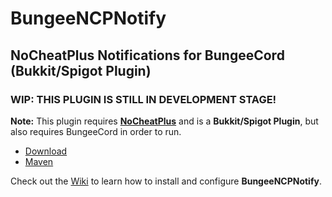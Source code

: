 # BungeeNCPNotify #
## NoCheatPlus Notifications for BungeeCord (Bukkit/Spigot Plugin) ##

### WIP: THIS PLUGIN IS STILL IN DEVELOPMENT STAGE! ###

**Note:** This plugin requires [**NoCheatPlus**](https://github.com/NoCheatPlus/NoCheatPlus) and is a **Bukkit/Spigot Plugin**, but also requires BungeeCord in order to run.

- [Download](https://github.com/Krymonota/BungeeNCPNotify/releases)
- [Maven](https://mymavenrepo.com/repo/v3i97KuHAZF1V0yF9mn0/com/craftapi/bungeencpnotify/)

Check out the [Wiki](https://github.com/Krymonota/BungeeNCPNotify/wiki) to learn how to install and configure **BungeeNCPNotify**.